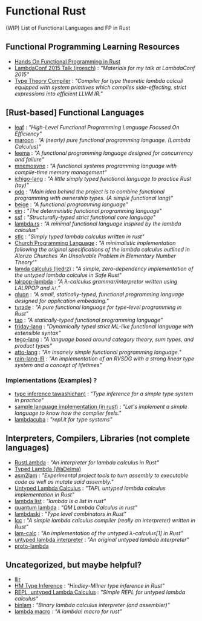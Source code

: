 # Functional Rust
(WIP) List of Functional Languages and FP in Rust

## Functional Programming Learning Resources
- [Hands On Functional Programming in Rust][hofpr]
- [LambdaConf 2015 Talk (jroesch)][lambda-pptx] : _"Materials for my talk at LambdaConf 2015"_
- [Type Theory Compiler][ttc] : _"Compiler for type theoretic lambda calculi equipped with system primtives which compiles side-effecting, strict expressions into efficient LLVM IR."_

[hofpr]: https://github.com/PacktPublishing/Hands-On-Functional-Programming-in-Rust
[lambda-pptx]: https://github.com/jroesch/lambdaconf-2015
[ttc]: https://github.com/andgate/type-theory-compiler


## \[Rust-based\] Functional Languages
- [leaf][leaf-lang] : _"High-Level Functional Programming Language Focused On Efficiency"_
- [maroon][maroon-lang] : _"A (nearly) pure functional programming language. (Lambda Calculus)"_
- [leema][leema-lang] : _"A functional programming language designed for concurrency and failure"_
- [mnemosyne][mnemosyne-lang] : _"A functional systems programming language with compile-time memory management"_
- [ichigo-lang][ichigo-lang] : _"A little simply typed functional language to practice Rust (toy)"_
- [odo][odo-lang] : _"Main idea behind the project is to combine functional programming with ownership types. (A simple functional lang)"_
- [beige][beige-lang] : _"A functional programming language"_
- [ein][ein-lang] : _"The deterministic functional programming language_"
- [ssf][ssf-lang] : _"Structurally-typed strict functional core language_"
- [lambda.rs][lrs] : _"A minimal functional language inspired by the lambda calculus"_
- [stlc][stlc.rs] : _"Simply typed lambda calculus written in rust"_
- [Church Programming Language][church] : _"A minimalistic implementation following the original specifications of the lambda calculus outlined in Alonzo Churches 'An Unsolvable Problem in Elementary Number Theory'"_
- [lamda calculus (ljedrz)][lam-calc-lj] : _"A simple, zero-dependency implementation of the untyped lambda calculus in Safe Rust"_
- [lalrpop-lambda][lalrpop] : _"A λ-calculus grammar/interpretor written using LALRPOP and `λ!`."_
- [gluon][gluon-lang] : _"A small, statically-typed, functional programming language designed for application embedding."_
- [tyrade][tyrade] : _"A pure functional language for type-level programming in Rust"_
- [tao][tao] : _"A statically-typed functional programming language"_
- [friday-lang][friday-lang] : _"Dynamically typed strict ML-like functional language with extensible syntax"_
- [tego-lang][tego-lang] : _"A language based around category theory, sum types, and product types"_
- [atto-lang][atto-lang] : _"An insanely simple functional programming language._"
- [rain-lang-IR][rain-lang] : _"An implementation of an RVSDG with a strong linear type system and a concept of lifetimes"_

[leaf-lang]: https://github.com/simvux/leaf
[maroon-lang]: https://github.com/adam-mcdaniel/maroon-lang
[leema-lang]: https://github.com/mdg/leema
[mnemosyne-lang]: https://github.com/hawkw/mnemosyne
[ichigo-lang]: https://github.com/PragmaTwice/ichigo-lang
[odo-lang]: https://github.com/drakmaniso/odo
[beige-lang]: https://github.com/masuke5/beige
[ein-lang]: https://github.com/ein-lang/ein
[ssf-lang]: https://github.com/raviqqe/ssf
[lrs]: https://github.com/Ferdi265/lambda.rs
[stlc.rs]: https://github.com/Phosphorus15/stlc_rs
[church]: https://github.com/NickBurrell/church-rs
[lam-calc-lj]: https://github.com/ljedrz/lambda_calculus
[lalrpop]: https://github.com/nixpulvis/lalrpop-lambda
[gluon-lang]: https://github.com/gluon-lang/gluon
[tyrade]: https://github.com/willcrichton/tyrade
[tao]: https://github.com/zesterer/tao
[friday-lang]: https://github.com/98devin/friday
[tego-lang]: https://github.com/theDragonFire/tego-lang
[atto-lang]: https://github.com/zesterer/atto
[rain-lang]: https://github.com/rain-lang/rain-ir

### Implementations (Examples) ?
- [type inference tawashichan)][type-inf-taw] : _"Type inference for a simple type system in practice"_
- [sample language implementation (in rust)][t-lang-rs] : _"Let's implement a simple language to know how the compiler feels."_
- [lambdacuba][lamcube] : _"repl.it for type systems"_

[type-inf-taw]: https://github.com/tawashichan/type_inference_sample
[t-lang-rs]: https://github.com/tawashichan/t_lang_rs
[lamcube]: https://github.com/felixzhuologist/lambdacube


## Interpreters, Compilers, Libraries (not complete languages)
- [RustLambda][rslam] : _"An interpreter for lambda calculus in Rust"_
- [Typed Lambda (WaDelma)][typed-lam-wadelma]
- [asm2lam][a2l] : _"Experimental project tools to turn assembly to executable code as well as mutate said assembly."_
- [Untyped Lambda Calculus][untyped-lam-meddle] : _"TAPL untyped lambda calculus implementation in Rust"_
- [lambda list][rs-lam-faucette] : _"lambda is a list in rust"_
- [quantum lambda][qm-lam] : _"QM Lambda Calculus in rust"_
- [lambdaski][type-lam-combinators] : _"Type level combinators in Rust"_
- [lcc][lcc] : _"A simple lambda calculus compiler (really an interpreter) written in Rust"_
- [lam-calc][lc-proper] : _"An implementation of the untyped λ-calculus[1] in Rust"_
- [untyped lambda interpreter][utl-interpreter] : _"An original untyped lambda interpreter"_
- [proto-lambda][proto-lam]

[rslam]: https://github.com/elipmoc/RustLambda
[typed-lam-wadelma]: https://github.com/WaDelma/typed_lambda
[a2l]: https://github.com/xd009642/asm2lambda
[untyped-lam-meddle]: https://github.com/meddle0x53/ulc-rust
[rs-lam-faucette]: https://github.com/Faucette/rs-lambda
[qm-lam]: https://github.com/ACG8/qedille
[type-lam-combinators]: https://github.com/serprex/lambdaski
[lcc]: https://github.com/mbyio/lcc
[lc-proper]: https://github.com/AlexDikelsky/lambda-calculus
[utl-interpreter]: https://github.com/azaika/lambda-interpreter
[proto-lam]: https://github.com/davidbarsky/proto-lambda


## Uncategorized, but maybe helpful?
- [llir][llir.rs]
- [HM Type Inference][hm-type-inf] : _"Hindley-Milner type inference in Rust"_
- [REPL, untyped Lambda Calculus][repl-utlc] : _"Simple REPL for untyped lambda calculus"_
- [binlam][bin-lam] : _"Binary lambda calculus interpreter (and assembler)"_
- [lambda macro][lam-macro] : _"A lambda! macro for rust"_

[llir.rs]: https://github.com/raviqqe/llir.rs
[hm-type-inf]: https://github.com/raviqqe/hm-type-inference
[repl-utlc]: https://github.com/tibordp/lambdars
[bin-lam]: https://github.com/sjsch/binlam
[lam-macro]: https://github.com/mystor/lambda-macro



